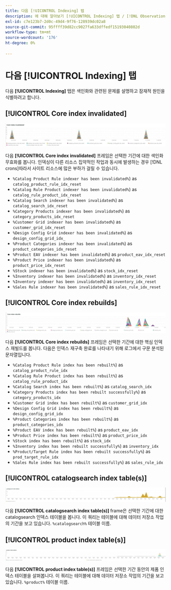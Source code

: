 ```yaml
---
title: 다음 [!UICONTROL Indexing] 탭
description: 에 대해 알아보기 [!UICONTROL Indexing] 탭 / [!DNL Observation for Adobe Commerce].
exl-id: c7e123b7-2d0c-49d4-9f76-128939dc02a8
source-git-commit: 95ffff39d82cc9027fa633dffedf15193040802d
workflow-type: tm+mt
source-wordcount: '176'
ht-degree: 0%

---
```


# 다음 [!UICONTROL Indexing] 탭

다음 **[!UICONTROL Indexing]** 탭은 색인화와 관련된 문제를 설명하고 잠재적 원인을 식별하려고 합니다.

## [!UICONTROL Core index invalidated]

![코어 색인 무효화](../../assets/tools/observation-for-adobe-commerce/indexing-tab-1.jpg)

다음 **[!UICONTROL Core index invalidated]** 프레임은 선택한 기간에 대한 색인화 무효화를 봅니다. 인덱싱이 다른 리소스 집약적인 작업과 동시에 발생하는 경우 [!DNL crons]따라서 사이트 리소스에 많은 부하가 걸릴 수 있습니다.

* `%Catalog Product Rule indexer has been invalidated%`) as `catalog_product_rule_idx_reset`
* `%Catalog Rule Product indexer has been invalidated%`) as `catalog_rule_product_idx_reset`
* `%Catalog Search indexer has been invalidated%`) as `catalog_search_idx_reset`
* `%Category Products indexer has been invalidated%`) as `category_products_idx_reset`
* `%Customer Grid indexer has been invalidated%`) as `customer_grid_idx_reset`
* `%Design Config Grid indexer has been invalidated%`) as `design_config_grid_idx_`
* `%Product Categories indexer has been invalidated%`) as `product_categories_idx_reset`
* `%Product EAV indexer has been invalidated%`) as `product_eav_idx_reset`
* `%Product Price indexer has been invalidated%`) as `product_price_idx_reset`
* `%Stock indexer has been invalidated%`) as `stock_idx_reset`
* `%Inventory indexer has been invalidated%`) as `inventory_idx_reset`
* `%Inventory indexer has been invalidated%`) as `inventory_idx_reset`
* `%Sales Rule indexer has been invalidated%`) as `sales_rule_idx_reset`

## [!UICONTROL Core index rebuilds]

![코어 색인 재빌드](../../assets/tools/observation-for-adobe-commerce/indexing-tab-2.jpg)

다음 **[!UICONTROL Core index rebuilds]** 프레임은 선택한 기간에 대한 핵심 인덱스 재빌드를 봅니다. 다음은 인덱스 재구축 완료를 나타내기 위해 로그에서 구문 분석된 문자열입니다.

* `%Catalog Product Rule index has been rebuilt%`) as `catalog_product_rule_idx`
* `%Catalog Rule Product index has been rebuilt%`) as `catalog_rule_product_idx`
* `%Catalog Search index has been rebuilt%`) as `catalog_search_idx`
* `%Category Products index has been rebuilt successfully%`) as `category_products_idx`
* `%Customer Grid index has been rebuilt%`) as `customer_grid_idx`
* `%Design Config Grid index has been rebuilt%`) as `design_config_grid_idx`
* `%Product Categories index has been rebuilt%`) as `product_categories_idx`
* `%Product EAV index has been rebuilt%`) as `product_eav_idx`
* `%Product Price index has been rebuilt%`) as `product_price_idx`
* `%Stock index has been rebuilt%`) as `stock_idx`
* `%Inventory index has been rebuilt successfully%`) as `inventory_idx`
* `%Product/Target Rule index has been rebuilt successfully%`) as `prod_target_rule_idx`
* `%Sales Rule index has been rebuilt successfully%`) as `sales_rule_idx`


## [!UICONTROL catalogsearch index table(s)]

![catalogsearch 인덱스 테이블](../../assets/tools/observation-for-adobe-commerce/indexing-tab-3.jpg)

다음 **[!UICONTROL catalogsearch index table(s)]** frame은 선택한 기간에 대한 catalogsearch 인덱스 테이블을 봅니다. 이 쿼리는 테이블에 대해 데이터 저장소 작업의 기간을 보고 있습니다. `%catalogsearch%` 테이블 이름.

## [!UICONTROL product index table(s)]

![제품 색인 테이블](../../assets/tools/observation-for-adobe-commerce/indexing-tab-4.jpg)

다음 **[!UICONTROL product index table(s)]** 프레임은 선택한 기간 동안의 제품 인덱스 테이블을 살펴봅니다. 이 쿼리는 테이블에 대해 데이터 저장소 작업의 기간을 보고 있습니다. `%product%` 테이블 이름.
